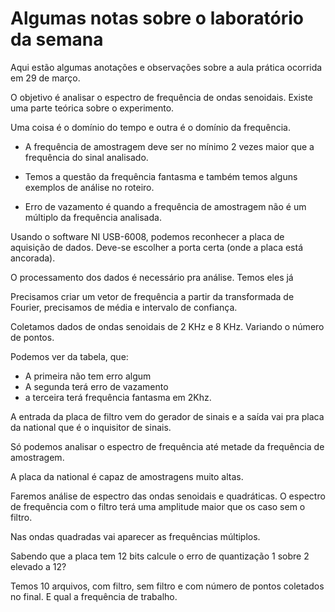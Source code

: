 # Algumas notas sobre o laboratório da semana
Aqui estão algumas anotações e observações sobre a aula prática ocorrida em 29 de março.

O objetivo é analisar o espectro de frequência de ondas senoidais.
Existe uma parte teórica sobre o experimento.

Uma coisa é o domínio do tempo e outra é o domínio da frequência.

- A frequência de amostragem deve ser no mínimo 2 vezes maior que a frequência do sinal analisado.

- Temos a questão da frequência fantasma e também temos alguns exemplos de análise no roteiro.

- Erro de vazamento é quando a frequência de amostragem não é um múltiplo da frequência analisada. 

Usando o software NI USB-6008, podemos reconhecer a placa de aquisição de dados. Deve-se escolher a porta certa (onde a placa está ancorada).

O processamento dos dados é necessário pra análise. Temos eles já 

Precisamos criar um vetor de frequência a partir  da transformada de Fourier, precisamos de média e intervalo de confiança.

Coletamos dados de ondas senoidais de 2 KHz e 8 KHz. Variando o número de pontos.

Podemos ver da tabela, que:

- A primeira não tem erro algum
- A segunda terá erro de vazamento
- a terceira terá frequência fantasma em 2Khz.

A entrada da placa de filtro vem do gerador de sinais e a saída vai pra placa da national que é o inquisitor de sinais.

Só podemos analisar o espectro de frequência até metade da frequência de amostragem.

A placa da national é capaz de amostragens muito altas.

Faremos análise de espectro das ondas senoidais e quadráticas. O espectro de frequência com o filtro terá uma amplitude maior que os caso sem o filtro.

Nas ondas quadradas vai aparecer as frequências múltiplos.

Sabendo que a placa tem 12 bits calcule o erro de quantização 1 sobre 2 elevado a 12?

Temos 10 arquivos, com filtro, sem filtro e com número de pontos coletados no final. E qual a frequência de trabalho.



